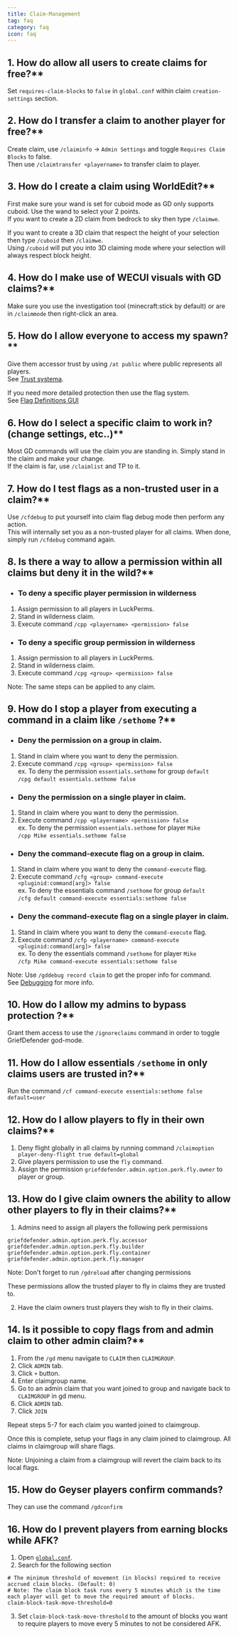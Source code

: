 ```yaml
---
title: Claim-Management
tag: faq
category: faq
icon: faq
---
```


## 1. How do allow all users to create claims for free?**

Set `requires-claim-blocks` to `false` in `global.conf` within claim `creation-settings` section.  

## 2. How do I transfer a claim to another player for free?**

Create claim, use `/claiminfo` -> `Admin Settings` and toggle `Requires Claim Blocks` to false.  
Then use `/claimtransfer <playername>` to transfer claim to player.  

## 3. How do I create a claim using WorldEdit?**  

First make sure your wand is set for cuboid mode as GD only supports cuboid. Use the wand to select your 2 points.  
If you want to create a 2D claim from bedrock to sky then type `/claimwe`.  

If you want to create a 3D claim that respect the height of your selection then type `/cuboid` then `/claimwe`.  
Using `/cuboid` will put you into 3D claiming mode where your selection will always respect block height.  

## 4. How do I make use of WECUI visuals with GD claims?**

Make sure you use the investigation tool (minecraft:stick by default) or are in `/claimmode` then right-click an area.
  
## 5. How do I allow everyone to access my spawn?** 

Give them accessor trust by using `/at public` where public represents all players.  
See [Trust systema](/wiki/basic/Trust-System.html).  

If you need more detailed protection then use the flag system.  
See [Flag Definitions GUI](/wiki/basic/Flag-Definitions-GUI.html)

## 6. How do I select a specific claim to work in? (change settings, etc..)**

Most GD commands will use the claim you are standing in. Simply stand in the claim and make your change.  
If the claim is far, use `/claimlist` and TP to it.  

## 7. How do I test flags as a non-trusted user in a claim?**

Use `/cfdebug` to put yourself into claim flag debug mode then perform any action.  
This will internally set you as a non-trusted player for all claims. When done, simply run `/cfdebug` command again.  

## 8. Is there a way to allow a permission within all claims but deny it in the wild?**

  - ### To deny a specific player permission in wilderness

1. Assign permission to all players in LuckPerms.
2. Stand in wilderness claim.
3. Execute command `/cpp <playername> <permission> false`

  - ### To deny a specific group permission in wilderness

1. Assign permission to all players in LuckPerms.
2. Stand in wilderness claim.
3. Execute command `/cpg <group> <permission> false`

Note: The same steps can be applied to any claim.

## 9. How do I stop a player from executing a command in a claim like `/sethome` ?**  

  - ### Deny the permission on a group in claim.  

1. Stand in claim where you want to deny the permission.  
2. Execute command `/cpg <group> <permission> false`  
ex. To deny the permission `essentials.sethome` for group `default`  
`/cpg default essentials.sethome false`  

  - ### Deny the permission on a single player in claim.  

1. Stand in claim where you want to deny the permission.  
2. Execute command `/cpp <playername> <permission> false`  
ex. To deny the permission `essentials.sethome` for player `Mike`  
`/cpp Mike essentials.sethome false`  

  - ### Deny the command-execute flag on a group in claim.  

1. Stand in claim where you want to deny the `command-execute` flag.  
2. Execute command `/cfg <group> command-execute <pluginid:command[arg]> false`  
ex. To deny the essentials command `/sethome` for group `default`  
`/cfg default command-execute essentials:sethome false`  

  - ### Deny the command-execute flag on a single player in claim.

1. Stand in claim where you want to deny the `command-execute` flag.  
2. Execute command `/cfp <playername> command-execute <pluginid:command[arg]> false`  
ex. To deny the essentials command `/sethome` for player `Mike`  
`/cfp Mike command-execute essentials:sethome false`  

Note: Use `/gddebug record claim` to get the proper info for command.  
See [Debugging](/wiki/advanced/Debugging.html) for more info.

## 10. How do I allow my admins to bypass protection ?**  

Grant them access to use the `/ignoreclaims` command in order to toggle GriefDefender god-mode. 

## 11. How do I allow essentials `/sethome` in only claims users are trusted in?**

Run the command `/cf command-execute essentials:sethome false default=user`

## 12. How do I allow players to fly in their own claims?**

1. Deny flight globally in all claims by running command `/claimoption player-deny-flight true default=global`
2. Give players permission to use the `fly` command.
3. Assign the permission `griefdefender.admin.option.perk.fly.owner` to player or group.

## 13. How do I give claim owners the ability to allow other players to fly in their claims?**

1. Admins need to assign all players the following perk permissions
```
griefdefender.admin.option.perk.fly.accessor
griefdefender.admin.option.perk.fly.builder
griefdefender.admin.option.perk.fly.container
griefdefender.admin.option.perk.fly.manager
```
Note: Don't forget to run `/gdreload` after changing permissions

These permissions allow the trusted player to fly in claims they are trusted to.

2. Have the claim owners trust players they wish to fly in their claims.

## 14. Is it possible to copy flags from and admin claim to other admin claim?**

1. From the `/gd` menu navigate to `CLAIM` then `CLAIMGROUP`.
2. Click `ADMIN` tab.
3. Click `+` button.
4. Enter claimgroup name.
5. Go to an admin claim that you want joined to group and navigate back to `CLAIMGROUP` in gd menu.
6. Click `ADMIN` tab.
7. Click `JOIN`

Repeat steps 5-7 for each claim you wanted joined to claimgroup.

Once this is complete, setup your flags in any claim joined to claimgroup. All claims in claimgroup will share flags.

Note: Unjoining a claim from a claimgroup will revert the claim back to its local flags.

## 15. How do Geyser players confirm commands?  

They can use the command `/gdconfirm`  


## 16. How do I prevent players from earning blocks while AFK?  

1. Open [`global.conf`](/wiki/advanced/Global-Config.html).  
2. Search for the following section  
```
# The minimum threshold of movement (in blocks) required to receive accrued claim blocks. (Default: 0)
# Note: The claim block task runs every 5 minutes which is the time each player will get to move the required amount of blocks.
claim-block-task-move-threshold=0
```
3. Set `claim-block-task-move-threshold` to the amount of blocks you want to require players to move every 5 minutes to not be considered AFK.  
